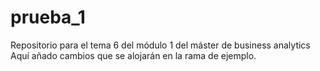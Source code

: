# prueba_1
Repositorio para el tema 6 del módulo 1 del máster de business analytics
Aquí añado cambios que se alojarán en la rama de ejemplo.
